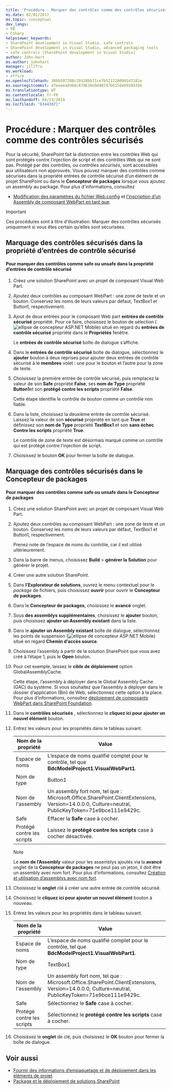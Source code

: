 ```yaml
---
title: 'Procédure : Marquer des contrôles comme des contrôles sécurisés | Microsoft Docs'
ms.date: 02/02/2017
ms.topic: conceptual
dev_langs:
- VB
- CSharp
helpviewer_keywords:
- SharePoint development in Visual Studio, safe controls
- SharePoint development in Visual Studio, advanced packaging tools
- safe controls [SharePoint development in Visual Studio]
author: John-Hart
ms.author: johnhart
manager: jillfra
ms.workload:
- office
ms.openlocfilehash: 30bb597288c19328bb71ce7b5212200991d7181e
ms.sourcegitcommit: 47eeeeadd84c879636e9d48747b615de69384356
ms.translationtype: HT
ms.contentlocale: fr-FR
ms.lasthandoff: 04/23/2019
ms.locfileid: "63443071"
---
```

# <a name="how-to-mark-controls-as-safe-controls"></a>Procédure : Marquer des contrôles comme des contrôles sécurisés
  Pour la sécurité, SharePoint fait la distinction entre les contrôles Web qui sont protégés contre l’injection de script et des contrôles Web qui ne sont pas. Protégé par des contrôles, ou *contrôles sécurisés*, sont accessibles aux utilisateurs non approuvés. Vous pouvez marquer des contrôles comme sécurisés dans la propriété entrées de contrôle sécurisé d’un élément de projet SharePoint ou dans le **Concepteur de packages** lorsque vous ajoutez un assembly au package. Pour plus d'informations, consultez

- [Modification des paramètres du fichier Web.config](http://go.microsoft.com/fwlink/?LinkId=178965) et [l’inscription d’un Assembly de composant WebPart en tant que](http://go.microsoft.com/fwlink/?LinkId=171013).

> [!IMPORTANT]
> Ces procédures sont à titre d’illustration. Marquer des contrôles sécurisés uniquement si vous êtes certain qu’elles sont sécurisées.

## <a name="marking-safe-controls-in-the-safe-control-entries-property"></a>Marquage des contrôles sécurisés dans la propriété d’entrées de contrôle sécurisé

#### <a name="to-mark-controls-as-safe-or-unsafe-in-the-safe-control-entries-property"></a>Pour marquer des contrôles comme safe ou unsafe dans la propriété d’entrées de contrôle sécurisé

1. Créez une solution SharePoint avec un projet de composant Visual Web Part.

2. Ajoutez deux contrôles au composant WebPart : une zone de texte et un bouton. Conservez les noms de leurs valeurs par défaut, TextBox1 et Button1, respectivement.

3. Ajout de deux entrées pour le composant Web part **entrées de contrôle sécurisé** propriété. Pour ce faire, choisissez le bouton de sélection (![ellipse de concepteur ASP.NET Mobile](../sharepoint/media/mwellipsis.gif "ellipse de concepteur ASP.NET Mobile")) situé en regard du **entrées de contrôle sécurisé** propriété dans le  **Propriétés** fenêtre.

     Le **entrées de contrôle sécurisé** boîte de dialogue s’affiche.

4. Dans le **entrées de contrôle sécurisé** boîte de dialogue, sélectionnez le **ajouter** bouton à deux reprises pour ajouter deux entrées de contrôle sécurisé à le **membres** volet : une pour le bouton et l’autre pour la zone de texte.

5. Choisissez la première entrée de contrôle sécurisé, puis remplacez la valeur de son **Safe** propriété **False**, ses **nom de Type** propriété **Button1**et son **protégé contre les scripts** propriété **False**.

     Cette étape identifie le contrôle de bouton comme un contrôle non fiable.

6. Dans la liste, choisissez la deuxième entrée de contrôle sécurisé. Laissez la valeur de son **sécurisé** propriété en tant que **True** et définissez son **nom de Type** propriété **TextBox1** et son **sans échec Contre les scripts** propriété **True**.

     Le contrôle de zone de texte est désormais marqué comme un contrôle qui est protégé contre l’injection de script.

7. Choisissez le bouton **OK** pour fermer la boîte de dialogue.

## <a name="marking-safe-controls-in-the-package-designer"></a>Marquage des contrôles sécurisés dans le Concepteur de packages

#### <a name="to-mark-controls-as-safe-or-unsafe-in-the-package-designer"></a>Pour marquer des contrôles comme safe ou unsafe dans le Concepteur de packages

1. Créez une solution SharePoint avec un projet de composant Visual Web Part.

2. Ajoutez deux contrôles au composant WebPart : une zone de texte et un bouton. Conservez les noms de leurs valeurs par défaut, TextBox1 et Button1, respectivement.

     Prenez note de l’espace de noms du contrôle, car il est utilisé ultérieurement.

3. Dans la barre de menus, choisissez **Build** > **générer la Solution** pour générer le projet.

4. Créer une autre solution SharePoint.

5. Dans **l’Explorateur de solutions**, ouvrez le menu contextuel pour le *package* de fichiers, puis choisissez **ouvrir** pour ouvrir le **Concepteur de packages**.

6. Dans le **Concepteur de packages**, choisissez le **avancé** onglet.

7. Sous **des assemblys supplémentaires**, choisissez le **ajouter** bouton, puis choisissez **ajouter un Assembly existant** dans la liste.

8. Dans le **ajouter un Assembly existant** boîte de dialogue, sélectionnez les points de suspension (![ellipse de concepteur ASP.NET Mobile](../sharepoint/media/mwellipsis.gif "ellipse de concepteur ASP.NET Mobile")) situé en regard  **Chemin d’accès source**.

9. Choisissez l’assembly à partir de la solution SharePoint que vous avez créé à l’étape 1, puis le **Open** bouton.

10. Pour cet exemple, laissez le **cible de déploiement** option GlobalAssemblyCache.

     Cette étape, l’assembly à déployer dans le Global Assembly Cache (GAC) du système. Si vous souhaitez que l’assembly à déployer dans le dossier d’application (Bin) de Web, sélectionnez cette option à la place. Pour plus d’informations, consultez [déploiement de composants WebPart dans SharePoint Foundation](http://go.microsoft.com/fwlink/?LinkId=177509).

11. Dans le **contrôles sécurisés** , sélectionnez le **cliquez ici pour ajouter un nouvel élément** bouton.

12. Entrez les valeurs pour les propriétés dans le tableau suivant.

    |Nom de la propriété|Value|
    |-------------------|-----------|
    |Espace de noms|L’espace de noms qualifié complet pour le contrôle, tel que **BdcModelProject1.VisualWebPart1**.|
    |Nom de type|Button1|
    |Nom de l'assembly|Un assembly fort nom, tel que : Microsoft.Office.SharePoint.ClientExtensions, Version=14.0.0.0, Culture=neutral, PublicKeyToken=71e9bce111e9429c.|
    |Safe|Effacer la **Safe** case à cocher.|
    |Protégé contre les scripts|Laissez le **protégé contre les scripts** case à cocher désactivée.|

    > [!NOTE]
    > Le **nom de l’Assembly** valeur pour les assemblys ajoutés via la **avancé** onglet de la **Concepteur de packages** ne peut pas un jeton, il doit être un assembly avec nom fort. Pour plus d’informations, consultez [Création et utilisation d’assemblys avec nom fort](http://go.microsoft.com/fwlink/?LinkId=177513).

13. Choisissez le **onglet** clé à créer une autre entrée de contrôle sécurisé.

14. Choisissez le **cliquez ici pour ajouter un nouvel élément** bouton à nouveau.

15. Entrez les valeurs pour les propriétés dans le tableau suivant.

    |Nom de la propriété|Value|
    |-------------------|-----------|
    |Espace de noms|L’espace de noms qualifié complet pour le contrôle, tel que **BdcModelProject1.VisualWebPart1**.|
    |Nom de type|TextBox1|
    |Nom de l'assembly|Un assembly fort nom, tel que : Microsoft.Office.SharePoint.ClientExtensions, Version=14.0.0.0, Culture=neutral, PublicKeyToken=71e9bce111e9429c.|
    |Safe|Sélectionnez le **Safe** case à cocher.|
    |Protégé contre les scripts|Sélectionnez le **protégé contre les scripts** case à cocher.|

16. Choisissez le **onglet** de clé, puis choisissez le **OK** bouton pour fermer la boîte de dialogue.

## <a name="see-also"></a>Voir aussi
- [Fournir des informations d’empaquetage et de déploiement dans les éléments de projet](../sharepoint/providing-packaging-and-deployment-information-in-project-items.md)
- [Package et le déploiement de solutions SharePoint](../sharepoint/packaging-and-deploying-sharepoint-solutions.md)
